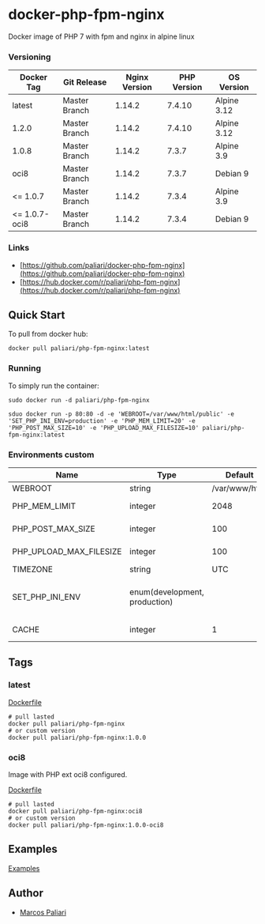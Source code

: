 # docker-php-fpm-nginx
Docker image of PHP 7 with fpm and nginx in alpine linux


### Versioning
| Docker Tag | Git Release | Nginx Version | PHP Version | OS Version |
|-----|-------|-----|--------|--------|
| latest | Master Branch |1.14.2 | 7.4.10 | Alpine 3.12 |
| 1.2.0 | Master Branch |1.14.2 | 7.4.10 | Alpine 3.12 |
| 1.0.8 | Master Branch |1.14.2 | 7.3.7 | Alpine 3.9 |
| oci8 | Master Branch |1.14.2 | 7.3.7 | Debian 9 |
| <= 1.0.7 | Master Branch |1.14.2 | 7.3.4 | Alpine 3.9 |
| <= 1.0.7-oci8 | Master Branch |1.14.2 | 7.3.4 | Debian 9 |

### Links
- [https://github.com/paliari/docker-php-fpm-nginx](https://github.com/paliari/docker-php-fpm-nginx)
- [https://hub.docker.com/r/paliari/php-fpm-nginx](https://hub.docker.com/r/paliari/php-fpm-nginx)

## Quick Start
To pull from docker hub:
```
docker pull paliari/php-fpm-nginx:latest
```
### Running
To simply run the container:
```
sudo docker run -d paliari/php-fpm-nginx

sduo docker run -p 80:80 -d -e 'WEBROOT=/var/www/html/public' -e 'SET_PHP_INI_ENV=production' -e 'PHP_MEM_LIMIT=20' -e 'PHP_POST_MAX_SIZE=10' -e 'PHP_UPLOAD_MAX_FILESIZE=10' paliari/php-fpm-nginx:latest
```

### Environments custom
| Name | Type | Default | Info | 
|-----|-----|-----|-----|
| WEBROOT | string | /var/www/html | Set custom webroot |
| PHP_MEM_LIMIT | integer | 2048 | Define PHP memory limit in MB |
| PHP_POST_MAX_SIZE | integer | 100 | Define PHP post max size in MB |
| PHP_UPLOAD_MAX_FILESIZE | integer | 100 | Define PHP upload max filesize in MB |
| TIMEZONE | string | UTC | Set custom timezone |
| SET_PHP_INI_ENV | enum(development, production) | | If defined, create /usr/local/etc/php/php.ini (recommended in production) |
| CACHE | integer | 1 | Enable or disable opcache |

## Tags

### latest

[Dockerfile](https://github.com/paliari/docker-php-fpm-nginx/blob/master/nginx/Dockerfile)

```
# pull lasted
docker pull paliari/php-fpm-nginx
# or custom version
docker pull paliari/php-fpm-nginx:1.0.0
```

### oci8

Image with PHP ext oci8 configured.

[Dockerfile](https://github.com/paliari/docker-php-fpm-nginx/blob/master/oci8/Dockerfile)

```
# pull lasted
docker pull paliari/php-fpm-nginx:oci8
# or custom version
docker pull paliari/php-fpm-nginx:1.0.0-oci8
```

## Examples

[Examples](https://github.com/paliari/docker-php-fpm-nginx/tree/master/examples)


Author
-------

-	[Marcos Paliari](http://paliari.com.br)
